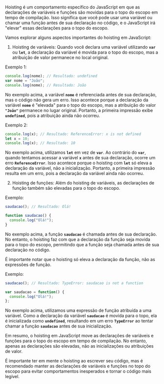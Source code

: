 Hoisting é um comportamento específico do JavaScript em que as declarações de variáveis e funções são movidas para o topo do escopo em tempo de compilação. Isso significa que você pode usar uma variável ou chamar uma função antes de sua declaração no código, e o JavaScript irá "elevar" essas declarações para o topo do escopo.

Vamos explorar alguns aspectos importantes do hoisting em JavaScript:

1. Hoisting de variáveis:
Quando você declara uma variável utilizando **`var`** ou **`let`**, a declaração da variável é movida para o topo do escopo, mas a atribuição de valor permanece no local original.

Exemplo 1:

```javascript
console.log(nome); // Resultado: undefined
var nome = "João";
console.log(nome); // Resultado: João
```

No exemplo acima, a variável **`nome`** é referenciada antes de sua declaração, mas o código não gera um erro. Isso acontece porque a declaração da variável **`nome`** é "elevada" para o topo do escopo, mas a atribuição do valor **`"João"`** permanece no lugar original. Portanto, a primeira impressão exibe **`undefined`**, pois a atribuição ainda não ocorreu.

Exemplo 2:

```javascript
console.log(x); // Resultado: ReferenceError: x is not defined
let x = 10;
console.log(x); // Resultado: 10
```

No exemplo acima, utilizamos **`let`** em vez de **`var`**. Ao contrário do **`var`**, quando tentamos acessar a variável **`x`** antes de sua declaração, ocorre um erro **`ReferenceError`**. Isso acontece porque o hoisting com **`let`** só eleva a declaração da variável, não a inicialização. Portanto, a primeira impressão resulta em um erro, pois a declaração da variável ainda não ocorreu.

2. Hoisting de funções:
Além do hoisting de variáveis, as declarações de função também são elevadas para o topo do escopo.

Exemplo:

```javascript
saudacao(); // Resultado: Olá!

function saudacao() {
  console.log("Olá!");
}
```

No exemplo acima, a função **`saudacao`** é chamada antes de sua declaração. No entanto, o hoisting faz com que a declaração da função seja movida para o topo do escopo, permitindo que a função seja chamada antes de sua declaração no código.

É importante notar que o hoisting só eleva a declaração da função, não as expressões de função.

Exemplo:

```javascript
saudacao(); // Resultado: TypeError: saudacao is not a function

var saudacao = function() {
  console.log("Olá!");
};
```

No exemplo acima, utilizamos uma expressão de função atribuída a uma variável. Como a declaração da variável **`saudacao`** é movida para o topo, ela é inicializada como **`undefined`**, resultando em um erro **`TypeError`** ao tentar chamar a função **`saudacao`** antes de sua inicialização.

Em resumo, o hoisting em JavaScript move as declarações de variáveis e funções para o topo do escopo em tempo de compilação. No entanto, apenas as declarações são elevadas, não as inicializações ou atribuições de valor.

É importante ter em mente o hoisting ao escrever seu código, mas é recomendado manter as declarações de variáveis e funções no topo do escopo para evitar comportamentos inesperados e tornar o código mais legível.